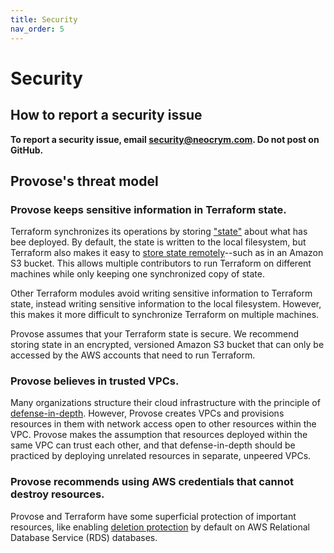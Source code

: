 ```yaml
---
title: Security
nav_order: 5
---
```


# Security

## How to report a security issue

**To report a security issue, email [security@neocrym.com](mailto:security@neocrym.com). Do not post on GitHub.**

## Provose's threat model

### Provose keeps sensitive information in Terraform state.

Terraform synchronizes its operations by storing ["state"](https://www.terraform.io/docs/state/index.html) about what has bee deployed. By default, the state is written to the local filesystem, but Terraform also makes it easy to [store state remotely](https://www.terraform.io/docs/state/remote.html)--such as in an Amazon S3 bucket. This allows multiple contributors to run Terraform on different machines while only keeping one synchronized copy of state.

Other Terraform modules avoid writing sensitive information to Terraform state, instead writing sensitive information to the local filesystem. However, this makes it more difficult to synchronize Terraform on multiple machines.

Provose assumes that your Terraform state is secure. We recommend storing state in an encrypted, versioned Amazon S3 bucket that can only be accessed by the AWS accounts that need to run Terraform.

### Provose believes in trusted VPCs.

Many organizations structure their cloud infrastructure with the principle of [defense-in-depth](<https://en.wikipedia.org/wiki/Defense_in_depth_(computing)>). However, Provose creates VPCs and provisions resources in them with network access open to other resources within the VPC. Provose makes the assumption that resources deployed within the same VPC can trust each other, and that defense-in-depth should be practiced by deploying unrelated resources in separate, unpeered VPCs.

### Provose recommends using AWS credentials that cannot destroy resources.

Provose and Terraform have some superficial protection of important resources, like enabling [deletion protection](https://aws.amazon.com/about-aws/whats-new/2018/09/amazon-rds-now-provides-database-deletion-protection/) by default on AWS Relational Database Service (RDS) databases.
